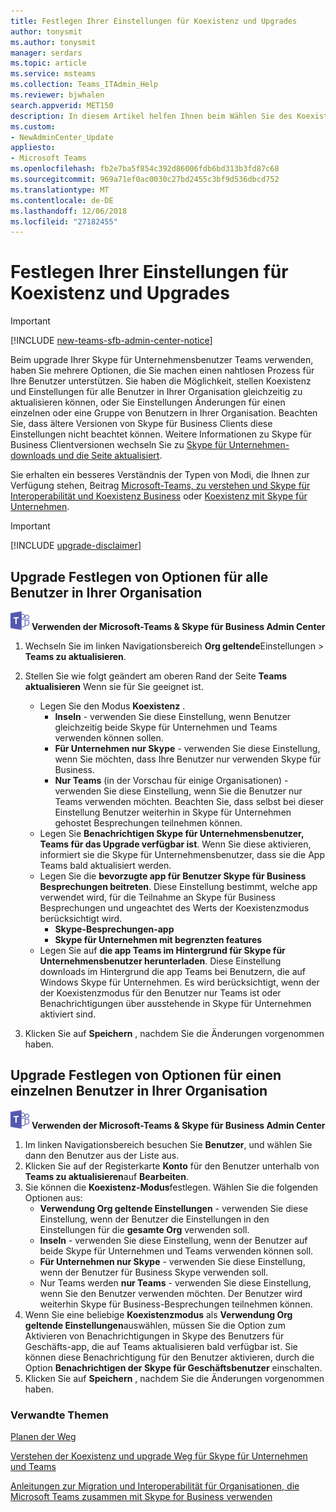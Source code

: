 ```yaml
---
title: Festlegen Ihrer Einstellungen für Koexistenz und Upgrades
author: tonysmit
ms.author: tonysmit
manager: serdars
ms.topic: article
ms.service: msteams
ms.collection: Teams_ITAdmin_Help
ms.reviewer: bjwhalen
search.appverid: MET150
description: In diesem Artikel helfen Ihnen beim Wählen Sie des Koexistenzmodus und andere Einstellungen Koexistenz festgelegt.
ms.custom:
- NewAdminCenter_Update
appliesto:
- Microsoft Teams
ms.openlocfilehash: fb2e7ba5f854c392d86006fdb6bd313b3fd87c68
ms.sourcegitcommit: 969a71ef0ac0030c27bd2455c3bf9d536dbcd752
ms.translationtype: MT
ms.contentlocale: de-DE
ms.lasthandoff: 12/06/2018
ms.locfileid: "27182455"
---
```

# <a name="setting-your-coexistence-and-upgrade-settings"></a>Festlegen Ihrer Einstellungen für Koexistenz und Upgrades

> [!IMPORTANT]
> [!INCLUDE [new-teams-sfb-admin-center-notice](includes/new-teams-sfb-admin-center-notice.md)]

Beim upgrade Ihrer Skype für Unternehmensbenutzer Teams verwenden, haben Sie mehrere Optionen, die Sie machen einen nahtlosen Prozess für Ihre Benutzer unterstützen. Sie haben die Möglichkeit, stellen Koexistenz und Einstellungen für alle Benutzer in Ihrer Organisation gleichzeitig zu aktualisieren können, oder Sie Einstellungen Änderungen für einen einzelnen oder eine Gruppe von Benutzern in Ihrer Organisation. Beachten Sie, dass ältere Versionen von Skype für Business Clients diese Einstellungen nicht beachtet können. Weitere Informationen zu Skype für Business Clientversionen wechseln Sie zu [Skype für Unternehmen-downloads und die Seite aktualisiert](https://docs.microsoft.com/en-us/skypeforbusiness/software-updates). 

Sie erhalten ein besseres Verständnis der Typen von Modi, die Ihnen zur Verfügung stehen, Beitrag [Microsoft-Teams, zu verstehen und Skype für Interoperabilität und Koexistenz Business](teams-and-skypeforbusiness-coexistence-and-interoperability.md) oder [Koexistenz mit Skype für Unternehmen](coexistence-chat-calls-presence.md).  

> [!IMPORTANT]
> [!INCLUDE [upgrade-disclaimer](includes/upgrade-disclaimer.md)]


## <a name="set-upgrade-options-for-all-users-in-your-organization"></a>Upgrade Festlegen von Optionen für alle Benutzer in Ihrer Organisation

![Teams-Logo-30x30.png](media/teams-logo-30x30.png) **Verwenden der Microsoft-Teams & Skype für Business Admin Center**

1. Wechseln Sie im linken Navigationsbereich **Org geltende**Einstellungen > **Teams zu aktualisieren**. 

2. Stellen Sie wie folgt geändert am oberen Rand der Seite **Teams aktualisieren** Wenn sie für Sie geeignet ist.
    - Legen Sie den Modus **Koexistenz** .
        - **Inseln** - verwenden Sie diese Einstellung, wenn Benutzer gleichzeitig beide Skype für Unternehmen und Teams verwenden können sollen.
        - **Für Unternehmen nur Skype** - verwenden Sie diese Einstellung, wenn Sie möchten, dass Ihre Benutzer nur verwenden Skype für Business.
        - **Nur Teams** (in der Vorschau für einige Organisationen) - verwenden Sie diese Einstellung, wenn Sie die Benutzer nur Teams verwenden möchten. Beachten Sie, dass selbst bei dieser Einstellung Benutzer weiterhin in Skype für Unternehmen gehostet Besprechungen teilnehmen können.
    - Legen Sie **Benachrichtigen Skype für Unternehmensbenutzer, Teams für das Upgrade verfügbar ist**. Wenn Sie diese aktivieren, informiert sie die Skype für Unternehmensbenutzer, dass sie die App Teams bald aktualisiert werden.
    - Legen Sie die **bevorzugte app für Benutzer Skype für Business Besprechungen beitreten**. Diese Einstellung bestimmt, welche app verwendet wird, für die Teilnahme an Skype für Business Besprechungen und ungeachtet des Werts der Koexistenzmodus berücksichtigt wird.
      - **Skype-Besprechungen-app**
      - **Skype für Unternehmen mit begrenzten features**
    - Legen Sie auf **die app Teams im Hintergrund für Skype für Unternehmensbenutzer herunterladen**.  Diese Einstellung downloads im Hintergrund die app Teams bei Benutzern, die auf Windows Skype für Unternehmen. Es wird berücksichtigt, wenn der der Koexistenzmodus für den Benutzer nur Teams ist oder Benachrichtigungen über ausstehende in Skype für Unternehmen aktiviert sind.
3. Klicken Sie auf **Speichern** , nachdem Sie die Änderungen vorgenommen haben.

## <a name="set-upgrade-options-for-a-single-user-in-your-organization"></a>Upgrade Festlegen von Optionen für einen einzelnen Benutzer in Ihrer Organisation

![Teams-Logo-30x30.png](media/teams-logo-30x30.png) **Verwenden der Microsoft-Teams & Skype für Business Admin Center**

1. Im linken Navigationsbereich besuchen Sie **Benutzer**, und wählen Sie dann den Benutzer aus der Liste aus. 
2. Klicken Sie auf der Registerkarte **Konto** für den Benutzer unterhalb von **Teams zu aktualisieren**auf **Bearbeiten**.
3. Sie können die **Koexistenz-Modus**festlegen. Wählen Sie die folgenden Optionen aus:
     - **Verwendung Org geltende Einstellungen** - verwenden Sie diese Einstellung, wenn der Benutzer die Einstellungen in den Einstellungen für die **gesamte Org** verwenden soll. 
     - **Inseln** - verwenden Sie diese Einstellung, wenn der Benutzer auf beide Skype für Unternehmen und Teams verwenden können soll. 
     - **Für Unternehmen nur Skype** - verwenden Sie diese Einstellung, wenn der Benutzer für Business Skype verwenden soll. 
     - Nur Teams werden **nur Teams** - verwenden Sie diese Einstellung, wenn Sie den Benutzer verwenden möchten. Der Benutzer wird weiterhin Skype für Business-Besprechungen teilnehmen können.
4. Wenn Sie eine beliebige **Koexistenzmodus** als **Verwendung Org geltende Einstellungen**auswählen, müssen Sie die Option zum Aktivieren von Benachrichtigungen in Skype des Benutzers für Geschäfts-app, die auf Teams aktualisieren bald verfügbar ist. Sie können diese Benachrichtigung für den Benutzer aktivieren, durch die Option **Benachrichtigen der Skype für Geschäftsbenutzer** einschalten.
5. Klicken Sie auf **Speichern** , nachdem Sie die Änderungen vorgenommen haben.

### <a name="related-topics"></a>Verwandte Themen
[Planen der Weg](upgrade-plan-journey.md)

[Verstehen der Koexistenz und upgrade Weg für Skype für Unternehmen und Teams](upgrade-and-coexistence-of-skypeforbusiness-and-teams.md)

[Anleitungen zur Migration und Interoperabilität für Organisationen, die Microsoft Teams zusammen mit Skype for Business verwenden](migration-interop-guidance-for-teams-with-skype.md)
